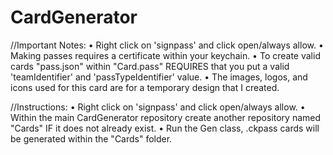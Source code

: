 # CardGenerator
//Important Notes:
• Right click on 'signpass' and click open/always allow.
• Making passes requires a certificate within your keychain.
• To create valid cards "pass.json" within "Card.pass" REQUIRES that you put a valid 'teamIdentifier' and 'passTypeIdentifier' value.
• The images, logos, and icons used for this card are for a temporary design that I created.

//Instructions:
• Right click on 'signpass' and click open/always allow.
• Within the main CardGenerator repository create another repository named "Cards" IF it does not already exist.
• Run the Gen class, .ckpass cards will be generated within the "Cards" folder.
